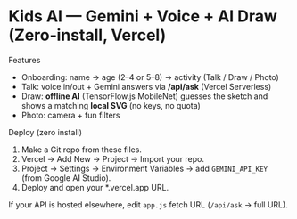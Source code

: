 # Kids AI — Gemini + Voice + AI Draw (Zero‑install, Vercel)

Features
- Onboarding: name → age (2–4 or 5–8) → activity (Talk / Draw / Photo)
- Talk: voice in/out + Gemini answers via **/api/ask** (Vercel Serverless)
- Draw: **offline AI** (TensorFlow.js MobileNet) guesses the sketch and shows a matching **local SVG** (no keys, no quota)
- Photo: camera + fun filters

Deploy (zero install)
1) Make a Git repo from these files.
2) Vercel → Add New → Project → Import your repo.
3) Project → Settings → Environment Variables → add `GEMINI_API_KEY` (from Google AI Studio).
4) Deploy and open your *.vercel.app URL.

If your API is hosted elsewhere, edit `app.js` fetch URL (`/api/ask` → full URL).
